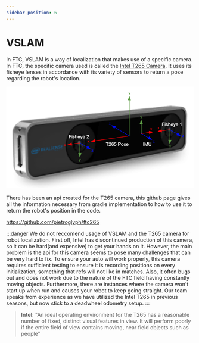 ```yaml
---
sidebar-position: 6
---
```

# VSLAM 

In FTC, VSLAM is a way of localization that makes use of a specific camera. In FTC, the specific camera used is called the [Intel T265 Camera](https://www.intelrealsense.com/tracking-camera-t265/). It uses its fisheye lenses in accordance with its variety of sensors to return a pose regarding the robot's location.

![Example banner](../assets/img_3.png)

There has been an api created for the T265 camera, this github page gives all the information necessary from gradle implementation to how to use it to return the robot's position in the code.

https://github.com/pietroglyph/ftc265

:::danger
We do not reccomend usage of VSLAM and the T265 camera for robot localization. First off, Intel has discontinued production of this camera, so it can be hard(and expensive) to get your hands on it. However, the main problem is the api for this camera seems to pose many challenges that can be very hard to fix. To ensure your auto will work properly, this camera requires sufficient testing to ensure it is recording positions on every initialization, something that refs will not like in matches. Also, it often bugs out and does not work due to the nature of the FTC field having constantly moving objects. Furthermore, there are instances where the camera won't start up when run and causes your robot to keep going straight. Our team speaks from experience as we have utilized the Intel T265 in previous seasons, but now stick to a deadwheel odometry setup.
:::

> **Intel**: 
> "An ideal operating environment for the T265 has a reasonable number of fixed, distinct visual features in view. It will perform poorly if the entire field of view contains moving, near field objects such as people"

